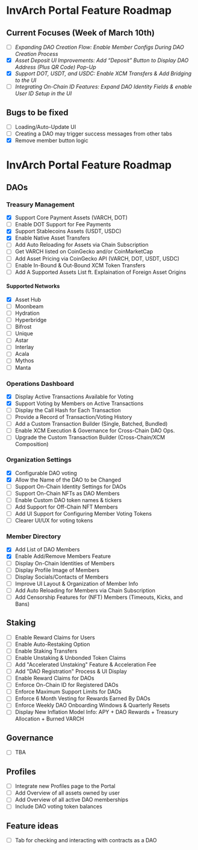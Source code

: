 # InvArch Portal Feature Roadmap

## Current Focuses (Week of March 10th)

- [ ] _Expanding DAO Creation Flow: Enable Member Configs During DAO Creation Process_
- [x] _Asset Deposit UI Improvements: Add “Deposit” Button to Display DAO Address (Plus QR Code) Pop-Up_
- [x] _Support DOT, USDT, and USDC: Enable XCM Transfers & Add Bridging to the UI_
- [ ] _Integrating On-Chain ID Features: Expand DAO Identity Fields & enable User ID Setup in the UI_

## Bugs to be fixed

- [ ] Loading/Auto-Update UI
- [ ] Creating a DAO may trigger success messages from other tabs
- [x] Remove member button logic

# InvArch Portal Feature Roadmap

## DAOs

### Treasury Management

- [x] Support Core Payment Assets (VARCH, DOT)
- [ ] Enable DOT Support for Fee Payments
- [x] Support Stablecoins Assets (USDT, USDC)
- [x] Enable Native Asset Transfers
- [ ] Add Auto Reloading for Assets via Chain Subscription
- [ ] Get VARCH listed on CoinGecko and/or CoinMarketCap
- [ ] Add Asset Pricing via CoinGecko API (VARCH, DOT, USDT, USDC)
- [ ] Enable In-Bound & Out-Bound XCM Token Transfers
- [ ] Add A Supported Assets List ft. Explaination of Foreign Asset Origins

#### Supported Networks

- [x] Asset Hub
- [ ] Moonbeam
- [ ] Hydration
- [ ] Hyperbridge
- [ ] Bifrost
- [ ] Unique
- [ ] Astar
- [ ] Interlay
- [ ] Acala
- [ ] Mythos
- [ ] Manta

### Operations Dashboard

- [x] Display Active Transactions Available for Voting
- [x] Support Voting by Members on Active Transactions
- [ ] Display the Call Hash for Each Transaction
- [ ] Provide a Record of Transaction/Voting History
- [ ] Add a Custom Transaction Builder (Single, Batched, Bundled)
- [ ] Enable XCM Execution & Governance for Cross-Chain DAO Ops.
- [ ] Upgrade the Custom Transaction Builder (Cross-Chain/XCM Composition)

### Organization Settings

- [x] Configurable DAO voting
- [x] Allow the Name of the DAO to be Changed
- [ ] Support On-Chain Identity Settings for DAOs
- [ ] Support On-Chain NFTs as DAO Members
- [ ] Enable Custom DAO token names & tickers
- [ ] Add Support for Off-Chain NFT Members
- [ ] Add UI Support for Configuring Member Voting Tokens
- [ ] Clearer UI/UX for voting tokens

### Member Directory

- [x] Add List of DAO Members
- [x] Enable Add/Remove Members Feature
- [ ] Display On-Chain Identities of Members
- [ ] Display Profile Image of Members
- [ ] Display Socials/Contacts of Members
- [ ] Improve UI Layout & Organization of Member Info
- [ ] Add Auto Reloading for Members via Chain Subscription
- [ ] Add Censorship Features for (NFT) Members (Timeouts, Kicks, and Bans)

## Staking

- [ ] Enable Reward Claims for Users
- [ ] Enable Auto-Restaking Option
- [ ] Enable Staking Transfers
- [ ] Enable Unstaking & Unbonded Token Claims
- [ ] Add "Accelerated Unstaking" Feature & Acceleration Fee
- [ ] Add "DAO Registration" Process & UI Display
- [ ] Enable Reward Claims for DAOs
- [ ] Enforce On-Chain ID for Registered DAOs
- [ ] Enforce Maximum Support Limits for DAOs
- [ ] Enforce 6 Month Vesting for Rewards Earned By DAOs
- [ ] Enforce Weekly DAO Onboarding Windows & Quarterly Resets
- [ ] Display New Inflation Model Info: APY + DAO Rewards + Treasury Allocation + Burned VARCH

## Governance

- [ ] TBA

## Profiles

- [ ] Integrate new Profiles page to the Portal
- [ ] Add Overview of all assets owned by user
- [ ] Add Overview of all active DAO memberships
- [ ] Include DAO voting token balances

## Feature ideas

- [ ] Tab for checking and interacting with contracts as a DAO
